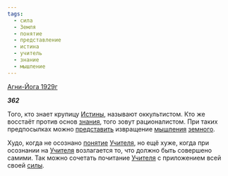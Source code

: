 ```yaml
---
tags:
  - сила
  - Земля
  - понятие
  - представление
  - истина
  - учитель
  - знание
  - мышление
---
```

[Агни-Йога 1929г](https://127.0.0.1:4002/agni/1929)

___362___

Того, кто знает крупицу [Истины](../../../tags/#истина), называют оккультистом. Кто же восстаёт против основ [знания](../../../tags/#знание), того зовут рационалистом. При таких предпосылках можно [представить](../../../tags/#представление) извращение [мышления](../../../tags/#мышление) [земного](../../../tags/#Земля).   

Худо, когда не осознано [понятие](../../../tags/#понятие) [Учителя](../../../tags/#учитель), но ещё хуже, когда при осознании на [Учителя](../../../tags/#учитель) возлагается то, что должно быть совершено самими. Так можно сочетать почитание [Учителя](../../../tags/#учитель) с приложением всей своей [силы](../../../tags/#сила).